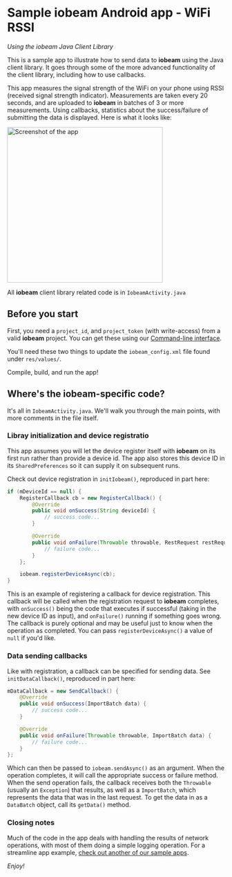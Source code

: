 # Sample iobeam Android app - WiFi RSSI
*Using the iobeam Java Client Library*

This is a sample app to illustrate how to send data to **iobeam** using the Java client library. It
goes through some of the more advanced functionality of the client library, including how to use
callbacks.

This app measures the signal strength of the WiFi on your phone using RSSI (received signal strength
indicator). Measurements are taken every 20 seconds, and are uploaded to **iobeam** in batches of
3 or more measurements. Using callbacks, statistics about the success/failure of submitting the data
is displayed. Here is what it looks like:

<img alt="Screenshot of the app" width="360" src="//i.imgur.com/THuMzaX.png" />

All **iobeam** client library related code is in `IobeamActivity.java`

## Before you start

First, you need a `project_id`, and `project_token` (with write-access) from a valid
**iobeam** project. You can get these using
our [Command-line interface](http://github.com/iobeam/iobeam).

You'll need these two things to update the `iobeam_config.xml` file found under `res/values/`.

Compile, build, and run the app!

## Where's the iobeam-specific code?

It's all in `IobeamActivity.java`. We'll walk you through the main points, with more comments in
the file itself.

### Libray initialization and device registratio

This app assumes you will let the device register itself with **iobeam** on its first run
rather than provide a device id. The app also stores this device ID in its
`SharedPreferences` so it can supply it on subsequent runs.

Check out device registration in `initIobeam()`, reproduced in part here:
```java
if (mDeviceId == null) {
    RegisterCallback cb = new RegisterCallback() {
        @Override
        public void onSuccess(String deviceId) {
            // success code...
        }

        @Override
        public void onFailure(Throwable throwable, RestRequest restRequest) {
            // failure code...
        }
    };

    iobeam.registerDeviceAsync(cb);
}
```

This is an example of registering a callback for device registration. This callback will be called
when the registration request to **iobeam** completes, with `onSuccess()` being the code that
executes if successful (taking in the new device ID as input), and `onFailure()` running if
something goes wrong. The callback is purely optional and may be useful just to know when the
operation as completed. You can pass `registerDeviceAsync()` a value of `null` if you'd like.

### Data sending callbacks

Like with registration, a callback can be specified for sending data. See `initDataCallback()`,
reproduced in part here:
```java
mDataCallback = new SendCallback() {
    @Override
    public void onSuccess(ImportBatch data) {
        // success code...
    }

    @Override
    public void onFailure(Throwable throwable, ImportBatch data) {
        // failure code...
    }
};
```

Which can then be passed to `iobeam.sendAsync()` as an argument. When the operation completes, it
will call the appropriate success or failure method. When the send operation fails, the callback
receives both the `Throwable` (usually an `Exception`) that results, as well as a
`ImportBatch`, which represents the data that was in the last request. To get the data in as a
`DataBatch` object, call its `getData()` method.

### Closing notes

Much of the code in the app deals with handling the results of network operations, with most of them
doing a simple logging operation. For a streamline app example, [check out another of our sample
apps](https://github.com/iobeam/sample-android-battery-data).

*Enjoy!*
